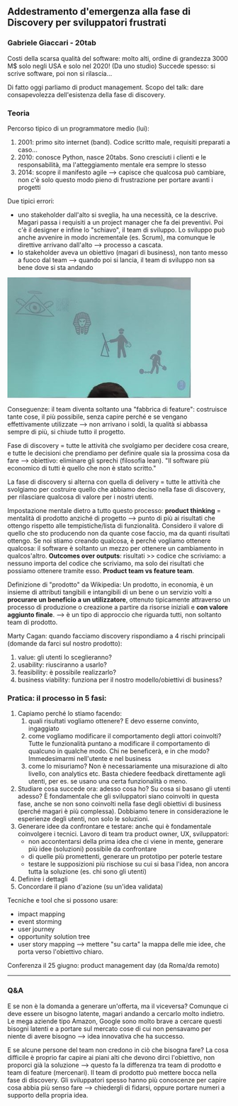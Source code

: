 ## Addestramento d'emergenza alla fase di Discovery per sviluppatori frustrati 
### Gabriele Giaccari - 20tab

Costi della scarsa qualità del software: molto alti, ordine di grandezza 3000 M$
solo negli USA e solo nel 2020! (Da uno studio)
Succede spesso: si scrive software, poi non si rilascia...

Di fatto oggi parliamo di product management. Scopo del talk: dare
consapevolezza dell'esistenza della fase di discovery.

### Teoria
Percorso tipico di un programmatore medio (lui):
1) 2001: primo sito internet (band). Codice scritto male, requisiti preparati a
   caso...
2) 2010: conosce Python, nasce 20tabs. Sono cresciuti i clienti e le
   responsabilità, ma l'atteggiamento mentale era sempre lo stesso
3) 2014: scopre il manifesto agile --> capisce che qualcosa può cambiare, non
   c'è solo questo modo pieno di frustrazione per portare avanti i progetti

Due tipici errori:
- uno stakeholder dall'alto si sveglia, ha una necessità, ce la descrive. Magari
  passa i requisiti a un project manager che fa dei preventivi. Poi c'è il
  designer e infine lo "schiavo", il team di sviluppo. Lo sviluppo può anche
  avvenire in modo incrementale (es. Scrum), ma comunque le direttive arrivano
  dall'alto --> processo a cascata.
- lo stakeholder aveva un obiettivo (magari di business), non tanto messo a
  fuoco dal team --> quando poi si lancia, il team di sviluppo non sa bene dove
  si sta andando

![Gerarchia egizia nel mondo IT](img/../../img/0306_1145.jpeg)

Conseguenze: il team diventa soltanto una "fabbrica di feature": costruisce
tante cose, il più possibile, senza capire perché e se vengano effettivamente
utilizzate --> non arrivano i soldi, la qualità si abbassa sempre di più, si
chiude tutto il progetto.

Fase di discovery = tutte le attività che svolgiamo per decidere cosa creare, e
tutte le decisioni che prendiamo per definire quale sia la prossima cosa da fare
--> obiettivo: eliminare gli sprechi (filosofia lean). 
"Il software più economico di tutti è quello che non è stato scritto."

La fase di discovery si alterna con quella di delivery = tutte le attività che
svolgiamo per costruire quello che abbiamo deciso nella fase di discovery, per
rilasciare qualcosa di valore per i nostri utenti.

Impostazione mentale dietro a tutto questo processo:
**product thinking** = mentalità di prodotto anziché di progetto --> punto di
più ai risultati che ottengo rispetto alle tempistiche/lista di funzionalità.
Considero il valore di quello che sto producendo non da quante cose faccio, ma
da quanti risultati ottengo. Se noi stiamo creando qualcosa, è perché vogliamo
ottenere qualcosa: il software è soltanto un mezzo per ottenere un cambiamento
in qualcos'altro. **Outcomes over outputs**: risultati >> codice che scriviamo:
a nessuno importa del codice che scriviamo, ma solo dei risultati che possiamo
ottenere tramite esso. **Product team vs feature team**. 

Definizione di "prodotto" da Wikipedia: 
Un prodotto, in economia, è un insieme di attributi tangibili e intangibili di
un bene o un servizio volti a **procurare un beneficio a un utilizzatore**,
ottenuto tipicamente attraverso un processo di produzione o creazione a
partire da risorse iniziali e **con valore aggiunto finale**.
--> è un tipo di approccio che riguarda tutti, non soltanto team di prodotto. 

Marty Cagan: quando facciamo discovery rispondiamo a 4 rischi principali
(domande da farci sul nostro prodotto):
1) value: gli utenti lo sceglieranno?
2) usability: riusciranno a usarlo?
3) feasibility: è possibile realizzarlo?
4) business viability: funziona per il nostro modello/obiettivi di business? 

### Pratica: il processo in 5 fasi:
1) Capiamo perché lo stiamo facendo:
   1) quali risultati vogliamo ottenere? E devo esserne convinto, ingaggiato
   2) come vogliamo modificare il comportamento degli attori coinvolti? Tutte le
      funzionalità puntano a modificare il comportamento di qualcuno in qualche
      modo. Chi ne beneficerà, e in che modo? Immedesimarmi nell'utente e nel
      business 
   3) come lo misuriamo? Non è necessariamente una misurazione di alto livello,
      con analytics etc. Basta chiedere feedback direttamente agli utenti, per
      es. se usano una certa funzionalità o meno.
2) Studiare cosa succede ora: adesso cosa ho? Su cosa si basano gli utenti
   adesso? È fondamentale che gli sviluppatori siano coinvolti in questa fase,
   anche se non sono coinvolti nella fase degli obiettivi di business (perché
   magari è più complessa). Dobbiamo tenere in considerazione le esperienze
   degli utenti, non solo le soluzioni.
3) Generare idee da confrontare e testare: anche qui è fondamentale coinvolgere
   i tecnici. Lavoro di team tra product owner, UX, sviluppatori:
   - non accontentarsi della prima idea che ci viene in mente, generare più idee
     (soluzioni) possibile da confrontare 
   - di quelle più promettenti, generare un prototipo per poterle testare
   - testare le supposizioni più rischiose su cui si basa l'idea, non ancora
     tutta la soluzione (es. chi sono gli utenti)
4) Definire i dettagli
5) Concordare il piano d'azione (su un'idea validata)

Tecniche e tool che si possono usare:
- impact mapping
- event storming
- user journey
- opportunity solution tree
- user story mapping
--> mettere "su carta" la mappa delle mie idee, che porta verso l'obiettivo
chiaro. 

Conferenza il 25 giugno: product management day (da Roma/da remoto)

---

### Q&A
E se non è la domanda a generare un'offerta, ma il viceversa? 
Comunque ci deve essere un bisogno latente, magari andando a cercarlo molto
indietro. Le mega aziende tipo Amazon, Google sono molto brave a cercare questi
bisogni latenti e a portare sul mercato cose di cui non pensavamo per niente di
avere bisogno --> idea innovativa che ha successo. 

E se alcune persone del team non credono in ciò che bisogna fare? 
La cosa difficile è proprio far capire ai piani alti che devono dirci
l'obiettivo, non proporci già la soluzione --> questo fa la differenza tra team
di prodotto e team di feature (mercenari). Il team di prodotto può mettere bocca
nella fase di discovery. Gli sviluppatori spesso hanno più conoscenze per capire
cosa abbia più senso fare --> chiedergli di fidarsi, oppure portare numeri a
supporto della propria idea.